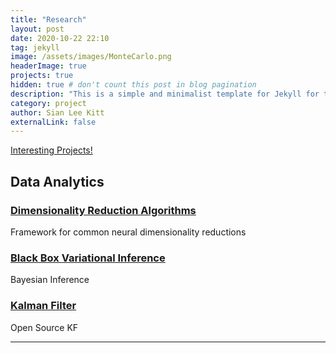 ```yaml
---
title: "Research"
layout: post
date: 2020-10-22 22:10
tag: jekyll
image: /assets/images/MonteCarlo.png
headerImage: true
projects: true
hidden: true # don't count this post in blog pagination
description: "This is a simple and minimalist template for Jekyll for those who likes to eat noodles."
category: project
author: Sian Lee Kitt
externalLink: false
---
```




[Interesting Projects!][1]

## Data Analytics
### [Dimensionality Reduction Algorithms](https://github.com/Siaan/dimReduc)
Framework for common neural dimensionality reductions

### [Black Box Variational Inference](https://github.com/Siaan/vilds)
Bayesian Inference

### [Kalman Filter](https://github.com/Siaan/kalmanfilter)
Open Source KF 

---

[1]: https://github.com/Siaan
